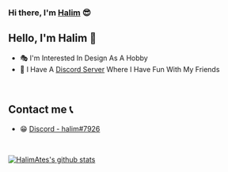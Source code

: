 ### Hi there, I'm [Halim](http://halimates.com.tr) 😎



## Hello, I'm Halim 👋

- 🎭 I'm Interested In Design As A Hobby
- 🥰 I Have A [Discord Server](https://discord.gg/hpGYN8X3Ut) Where I Have Fun With My Friends 

<br />

## Contact me 📞

- 😁 [Discord - halim#7926](https://discord.com/users/689129924140859424)

<br />


[![HalimAtes's github stats](https://github-readme-stats.vercel.app/api?username=HalimAtes)](https://github.com/HalimAtes/github-readme-stats)



<br />

